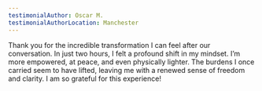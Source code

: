 ```yaml
---
testimonialAuthor: Oscar M.
testimonialAuthorLocation: Manchester
---
```

Thank you for the incredible transformation I can feel after our conversation. In just two hours, I felt a profound shift in my mindset. I’m more empowered, at peace, and even physically lighter. The burdens I once carried seem to have lifted, leaving me with a renewed sense of freedom and clarity. I am so grateful for this experience!